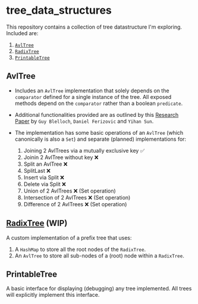 # tree_data_structures

This repository contains a collection of tree datastructure I'm exploring. Included are:

1. [`AvlTree`](./lib/src/avl_tree/avl_tree.dart)
2. [`RadixTree`](./lib/src/radix_tree.dart)
3. [`PrintableTree`](./lib/src/printable_tree.dart)

## AvlTree

- Includes an `AvlTree` implementation that solely depends on the `comparator`
defined for a single instance of the tree. All exposed methods depend on the
`comparator` rather than a boolean `predicate`.

- Additional functionalities provided are as outlined by this [Research Paper](https://arxiv.org/abs/1602.02120) by `Guy Blelloch`, `Daniel Ferizovic` and
`Yihan Sun`.

- The implementation has some basic operations of an `AvlTree` (which canonically is also a `Set`) and separate (planned) implementations for:
  1. Joining 2 AvlTrees via a mutually exclusive key ✅
  2. Joinin 2 AvlTree without key ❌
  3. Split an AvlTree ❌
  4. SplitLast ❌
  5. Insert via Split ❌
  6. Delete via Split ❌
  7. Union of 2 AvlTrees ❌ (Set operation)
  8. Intersection of 2 AvlTrees ❌ (Set operation)
  9. Difference of 2 AvlTrees ❌ (Set operation)

## [RadixTree](https://en.wikipedia.org/wiki/Radix_tree) (WIP)

A custom implementation of a prefix tree that uses:

1. A `HashMap` to store all the root nodes of the `RadixTree`.
2. An `AvlTree` to store all sub-nodes of a (root) node within a `RadixTree`.

## PrintableTree

A basic interface for displaying (debugging) any tree implemented. All trees
will explicitly implement this interface.
